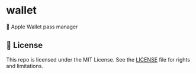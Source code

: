 # wallet

🎫 Apple Wallet pass manager

## 📄 License

This repo is licensed under the MIT License. See the [LICENSE](LICENSE.md) file for rights and limitations.
